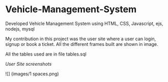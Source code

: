 # Vehicle-Management-System

Developed Vehicle Management System using HTML, CSS, Javascript, ejs, nodejs, mysql

My contribution in this project was the user site where a user can login, signup or book a ticket.
All the different frames built are shown in image.

All the tables used are in file tables.sql

*User Site screenshots*

![] (images/1 spaces.png)
